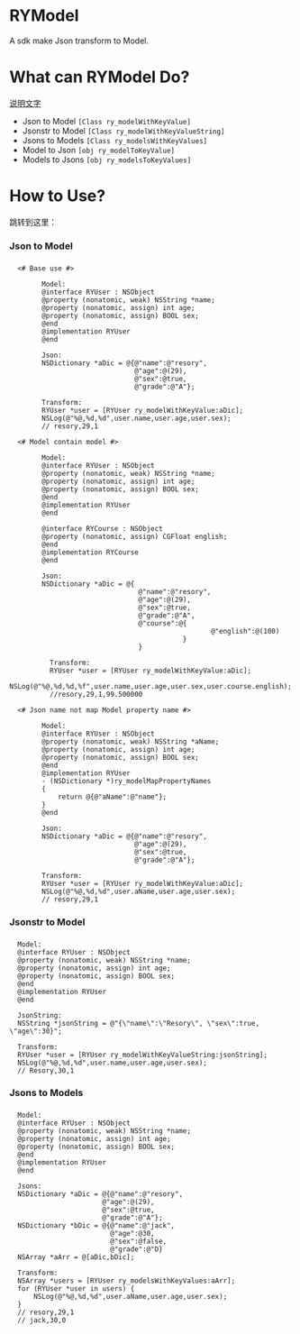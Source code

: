 RYModel
==============
A sdk make Json transform to Model.

What can RYModel Do?
==============
[说明文字](#jump)

* Json to Model `[Class ry_modelWithKeyValue]`
* Jsonstr to Model `[Class ry_modelWithKeyValueString]`
* Jsons to Models `[Class ry_modelsWithKeyValues]`
* Model to Json   `[obj ry_modelToKeyValue]`
* Models to Jsons  `[obj ry_modelsToKeyValues]`

How to Use?
==============
<span id = "jump">跳转到这里：</span>
### Json to Model
### 
      <# Base use #>
      
            Model:
            @interface RYUser : NSObject
            @property (nonatomic, weak) NSString *name;
            @property (nonatomic, assign) int age;
            @property (nonatomic, assign) BOOL sex;
            @end 
            @implementation RYUser 
            @end

            Json:
            NSDictionary *aDic = @{@"name":@"resory",
                                   @"age":@(29),
                                   @"sex":@true,
                                   @"grade":@"A"};

            Transform: 
            RYUser *user = [RYUser ry_modelWithKeyValue:aDic];
            NSLog(@"%@,%d,%d",user.name,user.age,user.sex);
            // resory,29,1
      
      <# Model contain model #>
      
            Model:
            @interface RYUser : NSObject
            @property (nonatomic, weak) NSString *name;
            @property (nonatomic, assign) int age;
            @property (nonatomic, assign) BOOL sex;
            @end
            @implementation RYUser 
            @end
            
            @interface RYCourse : NSObject
            @property (nonatomic, assign) CGFloat english;
            @end
            @implementation RYCourse
            @end

            Json:
            NSDictionary *aDic = @{
                                    @"name":@"resory",
                                    @"age":@(29),
                                    @"sex":@true,
                                    @"grade":@"A",
                                    @"course":@{
                                                      @"english":@(100)
                                               }
                                    }

              Transform: 
              RYUser *user = [RYUser ry_modelWithKeyValue:aDic];
              NSLog(@"%@,%d,%d,%f",user.name,user.age,user.sex,user.course.english);
              //resory,29,1,99.500000   
              
      <# Json name not map Model property name #>
            
            Model:
            @interface RYUser : NSObject
            @property (nonatomic, weak) NSString *aName;
            @property (nonatomic, assign) int age;
            @property (nonatomic, assign) BOOL sex;
            @end
            @implementation RYUser
            - (NSDictionary *)ry_modelMapPropertyNames
            {
                return @{@"aName":@"name"};
            }
            @end
            
            Json:
            NSDictionary *aDic = @{@"name":@"resory",
                                   @"age":@(29),
                                   @"sex":@true,
                                   @"grade":@"A"};
            
            Transform: 
            RYUser *user = [RYUser ry_modelWithKeyValue:aDic];
            NSLog(@"%@,%d,%d",user.aName,user.age,user.sex);
            // resory,29,1

### Jsonstr to Model
###
      Model:
      @interface RYUser : NSObject
      @property (nonatomic, weak) NSString *name;
      @property (nonatomic, assign) int age;
      @property (nonatomic, assign) BOOL sex;
      @end 
      @implementation RYUser 
      @end
      
      JsonString:
      NSString *jsonString = @"{\"name\":\"Resory\", \"sex\":true, \"age\":30}";
      
      Transform:
      RYUser *user = [RYUser ry_modelWithKeyValueString:jsonString];
      NSLog(@"%@,%d,%d",user.name,user.age,user.sex);
      // Resory,30,1
      
### Jsons to Models
###
      Model:
      @interface RYUser : NSObject
      @property (nonatomic, weak) NSString *name;
      @property (nonatomic, assign) int age;
      @property (nonatomic, assign) BOOL sex;
      @end 
      @implementation RYUser 
      @end
      
      Jsons:
      NSDictionary *aDic = @{@"name":@"resory",
                           @"age":@(29),
                           @"sex":@true,
                           @"grade":@"A"};
      NSDictionary *bDic = @{@"name":@"jack",
                             @"age":@30,
                             @"sex":@false,
                             @"grade":@"D}
      NSArray *aArr = @[aDic,bDic];
      
      Transform:
      NSArray *users = [RYUser ry_modelsWithKeyValues:aArr];
      for (RYUser *user in users) {
          NSLog(@"%@,%d,%d",user.aName,user.age,user.sex);
      }
      // resory,29,1
      // jack,30,0

